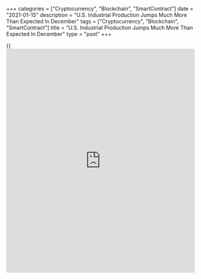 +++
categories = ["Cryptocurrency", "Blockchain", "SmartContract"]
date = "2021-01-15"
description = "U.S. Industrial Production Jumps Much More Than Expected In December"
tags = ["Cryptocurrency", "Blockchain", "SmartContract"]
title = "U.S. Industrial Production Jumps Much More Than Expected In December"
type = "post"
+++

{{<iframe id="large-banner" src="https://www.bounty.group/#slide=24.0" width="100%" height="600" scrolling="no" style="border: 0px solid rgb(216, 221, 230); border-radius: 3px;">}}

The Federal Reserve released a report on Friday showing U.S. industrial
production jumped by much more than expected in the month of December.

The Fed said industrial production surged up by 1.6 percent in December
after climbing by an upwardly revised 0.5 percent in November.

Economists had expected production to rise by 0.4 percent, matching the
increase originally reported for the previous month.

The spike in production came as utilities output soared by 6.2 percent
in December after plunging by 4.5 percent in November, with demand for
heating rebounding after an unseasonably warm month.

The report said manufacturing output also climbed by 0.9 percent in
December following a 0.8 percent increase in November.

Mining output also showed another notable increase, jumping by 1.6
percent in December after surging up by 2.8 percent in November.

"The December production data underline that while new restrictions are
holding back parts of the service sector again, the recovery in
manufacturing continues largely unaffected," said Michael Pearce, Senior
U.S. Economist at Capital Economics.

He added, "With domestic goods demand still elevated, inventory levels
still looking very lean and the dollar weakening, the immediate outlook
for the sector remains upbeat."

The Fed also said capacity utilization for the industrial sector rose
74.5 percent in December from 73.4 in November. Economists had expected
capacity utilization to inch up to 73.6 percent.

Capacity utilization in the utilities sector jumped to 74.5 percent,
while capacity utilization in the mining and manufacturing sectors edged
up to 80.5 percent and 73.4 percent, respectively.

For comments and feedback [contact](https://www.playgroundfx.com/contact/): editorial@rtt[news](https://www.letsplayfx.com/blog/forex-news-website/).com

[Economic News][1]

 **What parts of the world are seeing the best (and worst) economic
performances lately? Click[here][2] to check out our [Econ Scorecard][2]
and find out! See up-to-the-moment [ranking](https://www.playgroundfx.com/blog/crypto-exchange-ranking/)s for the best and worst
performers in [GDP][3], [unemployment rate][4], [inflation][5] and much
more.**

   1. www.rtt[news](https://www.letsplayfx.com/blog/forex-news-website/).com/Content/EconomicNews.aspx
   2. www.rtt[news](https://www.letsplayfx.com/blog/forex-news-website/).com/economic-scorecard/world-rank/industrial-production/highest-performance.aspx
   3. www.rtt[news](https://www.letsplayfx.com/blog/forex-news-website/).com/economic-scorecard/world-rank/GDP/highest-performance.aspx
   4. www.rtt[news](https://www.letsplayfx.com/blog/forex-news-website/).com/economic-scorecard/world-rank/unemployment-rate/lowest-performance.aspx
   5. www.rtt[news](https://www.letsplayfx.com/blog/forex-news-website/).com/economic-scorecard/world-rank/CPI/highest-performance.aspx